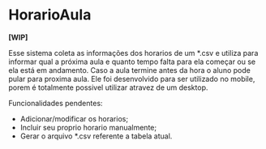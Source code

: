 # HorarioAula
**[WIP]**

  Esse sistema coleta as informações dos horarios de um *.csv e utiliza para informar qual a próxima aula e quanto tempo falta para ela começar ou se ela está em andamento. Caso a aula termine antes da hora o aluno pode pular para proxima aula.
  Ele foi desenvolvido para ser utilizado no mobile, porem é totalmente possivel utilizar atravez de um desktop.
  
  Funcionalidades pendentes:
  
* Adicionar/modificar os horarios;
* Incluir seu proprio horario manualmente;
* Gerar o arquivo *.csv referente a tabela atual.
    
